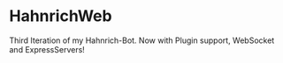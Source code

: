 # HahnrichWeb
Third Iteration of my Hahnrich-Bot.
Now with Plugin support, WebSocket and ExpressServers!
